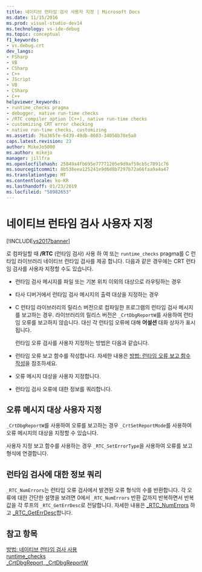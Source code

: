 ```yaml
---
title: 네이티브 런타임 검사 사용자 지정 | Microsoft Docs
ms.date: 11/15/2016
ms.prod: visual-studio-dev14
ms.technology: vs-ide-debug
ms.topic: conceptual
f1_keywords:
- vs.debug.crt
dev_langs:
- FSharp
- VB
- CSharp
- C++
- JScript
- VB
- CSharp
- C++
helpviewer_keywords:
- runtime_checks pragma
- debugger, native run-time checks
- /RTC compiler option [C++], native run-time checks
- customizing CRT error checking
- native run-time checks, customizing
ms.assetid: 76a365fe-6439-49db-8603-34058b78e5a8
caps.latest.revision: 23
author: MikeJo5000
ms.author: mikejo
manager: jillfra
ms.openlocfilehash: 25849a4fb695e77771205e9d9af59cb5c7091c76
ms.sourcegitcommit: 8b538eea125241e9d6d8b7297b72a66faa9a4a47
ms.translationtype: MT
ms.contentlocale: ko-KR
ms.lasthandoff: 01/23/2019
ms.locfileid: "58982653"
---
```

# <a name="native-run-time-checks-customization"></a>네이티브 런타임 검사 사용자 지정
[!INCLUDE[vs2017banner](../includes/vs2017banner.md)]

로 컴파일할 때 **/RTC** (런타임 검사) 사용 하 여 또는 `runtime_checks` pragma를 C 런타임 라이브러리 네이티브 런타임 검사를 제공 합니다. 다음과 같은 경우에는 CRT 런타임 검사를 사용자 지정할 수도 있습니다.  
  
- 런타임 검사 메시지를 파일 또는 기본 위치 이외의 대상으로 라우팅하는 경우  
  
- 타사 디버거에서 런타임 검사 메시지의 출력 대상을 지정하는 경우  
  
- C 런타임 라이브러리의 릴리스 버전으로 컴파일한 프로그램의 런타임 검사 메시지를 보고하는 경우. 라이브러리의 릴리스 버전은 `_CrtDbgReportW`를 사용하여 런타임 오류를 보고하지 않습니다. 대신 각 런타임 오류에 대해 **어설션** 대화 상자가 표시됩니다.  
  
  런타임 오류 검사를 사용자 지정하는 방법은 다음과 같습니다.  
  
- 런타임 오류 보고 함수를 작성합니다. 자세한 내용은 [방법: 런타임 오류 보고 함수 작성](../debugger/how-to-write-a-run-time-error-reporting-function.md)을 참조하세요.  
  
- 오류 메시지 대상을 사용자 지정합니다.  
  
- 런타임 검사 오류에 대한 정보를 쿼리합니다.  
  
## <a name="customize-the-error-message-destination"></a>오류 메시지 대상 사용자 지정  
 `_CrtDbgReportW`를 사용하여 오류를 보고하는 경우 `_CrtSetReportMode`를 사용하여 오류 메시지의 대상을 지정할 수 있습니다.  
  
 사용자 지정 보고 함수를 사용하는 경우 `_RTC_SetErrorType`을 사용하여 오류를 보고 형식에 연결합니다.  
  
## <a name="query-for-information-about-run-time-checks"></a>런타임 검사에 대한 정보 쿼리  
 `_RTC_NumErrors`는 런타임 오류 검사에서 발견된 오류 형식의 수를 반환합니다. 각 오류에 대한 간단한 설명을 보려면 0에서 `_RTC_NumErrors` 반환 값까지 반복하면서 반복 값을 각 루프의 `_RTC_GetErrDesc`로 전달합니다. 자세한 내용은 [_RTC_NumErrors](http://msdn.microsoft.com/library/7e82adae-38e2-4f8b-bc0b-37bda8109fd1) 하 고 [_RTC_GetErrDesc](http://msdn.microsoft.com/library/7994ec2b-5488-4fd4-806d-a166c9a9f927)합니다.  
  
## <a name="see-also"></a>참고 항목  
 [방법: 네이티브 런타임 검사 사용](../debugger/how-to-use-native-run-time-checks.md)   
 [runtime_checks](http://msdn.microsoft.com/library/ae50b43f-f88d-47ad-a2db-3389e9e7df5b)   
 [_CrtDbgReport, _CrtDbgReportW](http://msdn.microsoft.com/library/6e581fb6-f7fb-4716-9432-f0145d639ecc)
